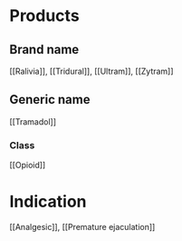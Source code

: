 # Products

## Brand name
[[Ralivia]], [[Tridural]], [[Ultram]], [[Zytram]]

## Generic name
[[Tramadol]]

### Class
[[Opioid]]

# Indication
[[Analgesic]], [[Premature ejaculation]]